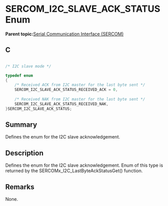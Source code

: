 # SERCOM\_I2C\_SLAVE\_ACK\_STATUS Enum

**Parent topic:**[Serial Communication Interface \(SERCOM\)](GUID-76AE7205-E3EF-4EE6-AC28-5153E3565982.md)

## C

```c

/* I2C slave mode */

typedef enum
{
    /* Received ACK from I2C master for the last byte sent */
    SERCOM_I2C_SLAVE_ACK_STATUS_RECEIVED_ACK = 0,
    
    /* Received NAK from I2C master for the last byte sent */
    SERCOM_I2C_SLAVE_ACK_STATUS_RECEIVED_NAK,
}SERCOM_I2C_SLAVE_ACK_STATUS;

```

## Summary

Defines the enum for the I2C slave acknowledgement.

## Description

Defines the enum for the I2C slave acknowledgement. Enum of this type is returned by the SERCOMx\_I2C\_LastByteAckStatusGet\(\) function.

## Remarks

None.

